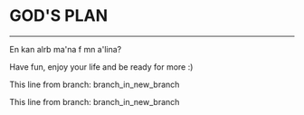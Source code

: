 # GOD'S PLAN

***
En kan alrb ma'na f mn a'lina?

Have fun, enjoy your life and be ready for more :)

This line from branch: branch_in_new_branch

This line from branch: branch_in_new_branch

